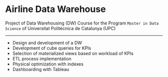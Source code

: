 # Airline Data Warehouse
Project of Data Warehousing (DW) Course for the Program `Master in Data Science` of Universitat Politècnica de Catalunya (UPC)
***
* Design and development of a DW 
* Development of cube queries for KPIs
* Selection of materialized views based on workload of KPIs
* ETL process implementation
* Physical optimization with indexes 
* Dashboarding with Tableau
